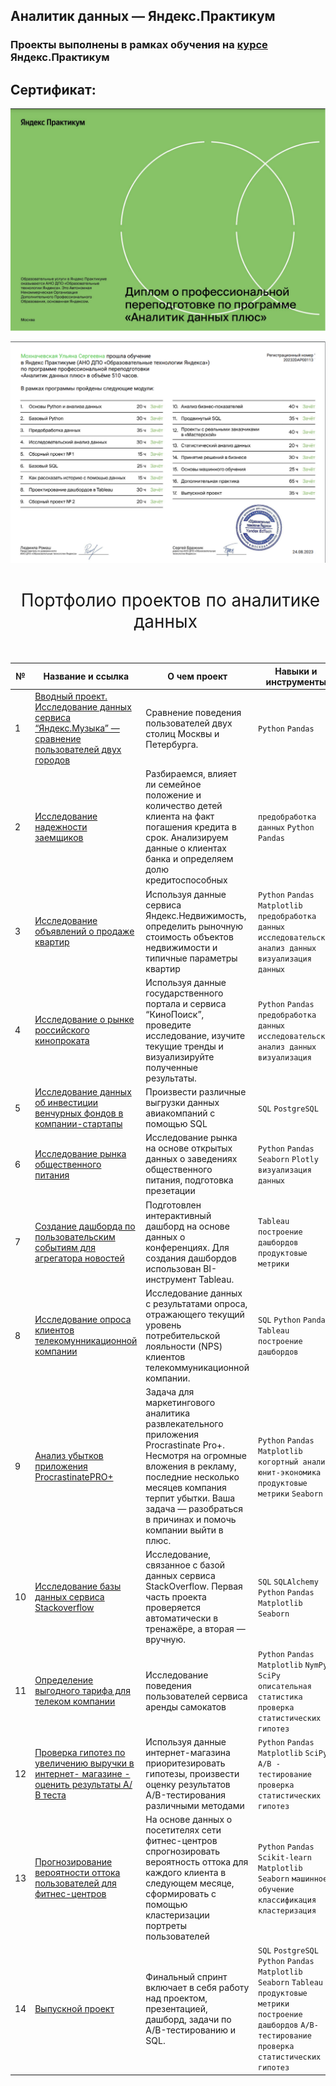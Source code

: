 ## Аналитик данных — Яндекс.Практикум   
 
### Проекты выполнены в рамках обучения на [курсе](https://praktikum.yandex.ru/data-analyst/) Яндекс.Практикум    

## Сертификат:
![Аналитик данных — сертификат](/certificate/1.png)

![](/certificate/2.png)



<h1 style="font-weight:normal" align="center">
  &nbsp;Портфолио проектов по аналитике данных&nbsp;
</h1>
<br>


| №| Название и ссылка | О чем проект                                                     | Навыки и инструменты           |  
|-----------|-------------------|------------------------------------------------------------------|-----------------------------------|
|1              |[Вводный проект. Исследование данных сервиса “Яндекс.Музыка” — сравнение пользователей двух городов](project1/)|Сравнение поведения пользователей двух столиц Москвы и Петербурга.|`Python` `Pandas`|
|2              |[Исследование надежности заемщиков](project2/)|Разбираемся, влияет ли семейное положение и количество детей клиента на факт погашения кредита в срок. Анализируем данные о клиентах банка и определяем долю кредитоспособных|`предобработка данных` `Python` `Pandas`|
|3              |[Исследование объявлений о продаже квартир](project3/)|Используя данные сервиса Яндекс.Недвижимость, определить рыночную стоимость объектов недвижимости и типичные параметры квартир|`Python` `Pandas` `Matplotlib` `предобработка данных` `исследовательский анализ данных` `визуализация данных`|
|4              |[Исследование о рынке российского кинопроката](project4/)|Используя данные государственного портала и сервиса “КиноПоиск”, проведите исследование, изучите текущие тренды и визуализируйте полученные результаты.| `Python` `Pandas` `предобработка данных` `исследовательский анализ данных` `визуализация`|
|5              |[Исследование данных об инвестиции венчурных фондов в компании-стартапы](project5/)|Произвести различные выгрузки данных авиакомпаний с помощью SQL|`SQL` `PostgreSQL`|
|6              |[Исследование рынка общественного питания](project6/)|Исследование рынка на основе открытых данных о заведениях общественного питания, подготовка презетации|`Python` `Pandas` `Seaborn` `Plotly` `визуализация данных`|
|7              |[Создание дашборда по пользовательским событиям для агрегатора новостей](project7/)|Подготовлен интерактивный дашборд на основе данных о конференциях. Для создания дашбордов использован BI-инструмент Tableau.|`Tableau` `построение дашбордов` `продуктовые метрики`|
|8              |[Исследование опроса клиентов телекомунникационной компании](project8/)|Исследование данных с результатами опроса, отражающего текущий уровень потребительской лояльности (NPS) клиентов телекоммуникационной компании.|`SQL` `Python` `Pandas` `Tableau` `построение дашбордов`|
|9              |[Анализ убытков приложения ProcrastinatePRO+](project9/)|Задача для маркетингового аналитика развлекательного приложения Procrastinate Pro+. Несмотря на огромные вложения в рекламу, последние несколько месяцев компания терпит убытки. Ваша задача — разобраться в причинах и помочь компании выйти в плюс.|`Python` `Pandas` `Matplotlib` `когортный анализ` `юнит-экономика` `продуктовые метрики` `Seaborn`|
|10              |[Исследование базы данных сервиса Stackoverflow](project10/)|Исследование, связанное с базой данных сервиса StackOverflow. Первая часть проекта проверяется автоматически в тренажёре, а вторая — вручную.| `SQL` `SQLAlchemy` `Python` `Pandas` `Matplotlib` `Seaborn`|
|11              |[Определение выгодного тарифа для телеком компании](project11/)|Исследование поведения пользователей сервиса аренды самокатов|`Python` `Pandas` `Matplotlib` `NymPy` `SciPy` `описательная статистика` `проверка статистических гипотез`|
|12              |[Проверка гипотез по увеличению выручки в интернет- магазине - оценить результаты А/В теста](project12/)|Используя данные интернет-магазина приоритезировать гипотезы, произвести оценку результатов A/B-тестирования различными методами|`Python` `Pandas` `Matplotlib` `SciPy` `А/В - тестирование` `проверка статистических гипотез`|
|13              |[Прогнозирование вероятности оттока пользователей для фитнес-центров](project13/)|На основе данных о посетителях сети фитнес-центров спрогнозировать вероятность оттока для каждого клиента в следующем месяце, сформировать с помощью кластеризации портреты пользователей| `Python` `Pandas`  `Scikit-learn` `Matplotlib` `Seaborn` `машинное обучение` `классификация` `кластеризация`|
|14              |[Выпускной проект](project14/)|Финальный спринт включает в себя работу над проектом, презентацией, дашборд, задачи по A/B-тестированию и SQL.|`SQL` `PostgreSQL` `Python` `Pandas` `Matplotlib` `Seaborn` `Tableau` `продуктовые метрики` `построение дашбордов` `A/B-тестирование` `проверка статистических гипотез`|



